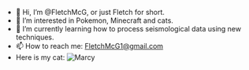 - 👋 Hi, I’m @FletchMcG, or just Fletch for short.
- 👀 I’m interested in Pokemon, Minecraft and cats.
- 🌱 I’m currently learning how to process seismological data using new techniques.
- 📫 How to reach me: FletchMcG1@gmail.com
- Here is my cat:
![Marcy](https://user-images.githubusercontent.com/105617040/171182800-96881054-90ff-40fa-af8a-e7879a9d1d90.jpg)

<!---
FletchMcG/FletchMcG is a ✨ special ✨ repository because its `README.md` (this file) appears on your GitHub profile.
You can click the Preview link to take a look at your changes.
--->
